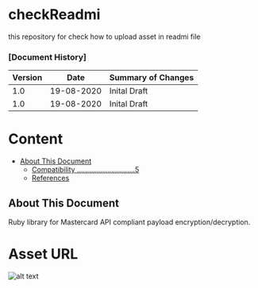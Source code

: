 # checkReadmi
this repository for check how to upload asset in  readmi file
### [Document History]
| Version  | Date      | Summary of Changes |
| ---------| ----------| -------------------|
|    1.0   | 19-08-2020| Inital Draft       |
|    1.0   | 19-08-2020| Inital Draft       |

# Content

- [About This Document](#aboutDocument)
  - [Compatibility .............................5](#compatibility)
  - [References](#references)

## About This Document <a name="aboutDocument"></a>

Ruby library for Mastercard API compliant payload encryption/decryption.

# Asset URL
![alt text](https://raw.githubusercontent.com/ankushsapkal/checkReadmi/main/.github/images/test1.jpg?raw=true)
